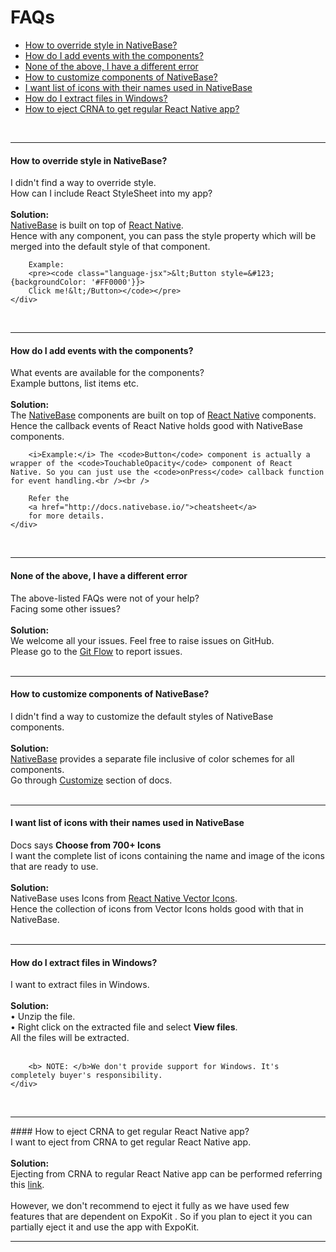 # FAQs


- [How to override style in NativeBase?](#override-style)
- [How do I add events with the components?](#add-events)
- [None of the above, I have a different error](#none)
- [How to customize components of NativeBase?](#customize)
- [I want list of icons with their names used in NativeBase](#list-icons)
- [How do I extract files in Windows?](#windows-extraction)
- [How to eject CRNA to get regular React Native app?](#CRNA-ejection)

<br />
<hr />

<a id="override-style"></a>
#### How to override style in NativeBase?

<div id="faq-5" class="panel-collapse collapse">
    <div class="panel-body">
        I didn't find a way to override style. <br />
        How can I include React StyleSheet into my app?
    </div>
    <br />
    <div class="panel-footer">
        <b> Solution: </b><br />
        <a href="http://nativebase.io/">NativeBase</a> is built on top of <a href="https://facebook.github.io/react-native/">React Native</a>.<br />
        Hence with any component, you can pass the style property which will be merged into the default style of that component.<br />

        Example:
        <pre><code class="language-jsx">&lt;Button style=&#123;{backgroundColor: '#FF0000'}}>
        Click me!&lt;/Button></code></pre>
    </div>
</div>

<br />
<hr>

<a id="add-events"></a>
#### How do I add events with the components?

<div id="faq-6" class="panel-collapse collapse">
    <div class="panel-body">
        What events are available for the components?<br />
        Example buttons, list items etc.
    </div>
    <br />
    <div class="panel-footer">
        <b>Solution:</b> <br />
        The <a href="http://nativebase.io/">NativeBase</a> components are built on top of <a href="https://facebook.github.io/react-native/">React Native</a> components. Hence the callback events of React Native holds good with NativeBase components. <br />

        <i>Example:</i> The <code>Button</code> component is actually a wrapper of the <code>TouchableOpacity</code> component of React Native. So you can just use the <code>onPress</code> callback function for event handling.<br /><br />

        Refer the
        <a href="http://docs.nativebase.io/">cheatsheet</a>
        for more details.
    </div>
</div>

<br />
<hr>

<a id="none"></a>
#### None of the above, I have a different error


<div id="faq-7" class="panel-collapse collapse">
    <div class="panel-body">
        The above-listed FAQs were not of your help?<br />
        Facing some other issues?
    </div>
    <br />
    <div class="panel-footer">
        <b>Solution:</b> <br />
        We welcome all your issues. Feel free to raise issues on GitHub.<br />
        Please go to the <a href="">Git Flow</a> to report issues.
    </div>
</div>

<br />
<hr>

<a id="customize"></a>
#### How to customize components of NativeBase?

<div id="faq-8" class="panel-collapse collapse">
    <div class="panel-body">
        I didn't find a way to customize the default styles of NativeBase components. <br />
    </div>
    <br />
    <div class="panel-footer">
        <b> Solution: </b><br />
        <a href="http://nativebase.io/">NativeBase</a> provides a separate file inclusive of color schemes for all components.<br />
        Go through <a href="http://docs.nativebase.io/CUSTOMIZE.html#Customize">Customize</a> section of docs.
    </div>
</div>

<br />
<hr>

<a id="list-icons"></a>
#### I want list of icons with their names used in NativeBase

<div id="faq-9" class="panel-collapse collapse">
    <div class="panel-body">
        Docs says <b>Choose from 700+ Icons</b><br />
        I want the complete list of icons containing the name and image of the icons that are ready to use.
    </div>
    <br />
    <div class="panel-footer">
        <b> Solution: </b><br />
        NativeBase uses Icons from <a href="https://expo.github.io/vector-icons/">React Native Vector Icons</a>.<br />
        Hence the collection of icons from Vector Icons holds good with that in NativeBase.
    </div>
</div>

<br />
<hr>

<a id="windows-extraction"></a>
#### How do I extract files in Windows?

<div id="faq-10" class="panel-collapse collapse">
    <div class="panel-body">
     I want to extract files in Windows.   
    </div>
    <br />
    <div class="panel-footer">
        <b> Solution: </b><br />
        • Unzip the file.<br />
        • Right click on the extracted file and select <b>View files</b>.<br />
        All the files will be extracted.<br /><br />


        <b> NOTE: </b>We don't provide support for Windows. It's completely buyer's responsibility.
    </div>
</div>

<br />
<hr>
<a id="CRNA-ejection"></a>
#### How to eject CRNA to get regular React Native app?

<div id="faq-11" class="panel-collapse collapse">
    <div class="panel-body">
     I want to eject from CRNA to get regular React Native app.   
    </div>
    <br />
    <div class="panel-footer">
        <b> Solution: </b><br />
        Ejecting from CRNA to regular React Native app can be performed referring this <a href="https://github.com/react-community/create-react-native-app/blob/master/EJECTING.md">link</a>.
    </div><br />However, we don't recommend to eject it fully as we have used few features that are dependent on ExpoKit . So if you plan to eject it you can partially eject it and use the app with ExpoKit.
<hr>

